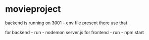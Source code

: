 # movieproject
backend is running on 3001  - env file present there use that

for backend - run  - nodemon server.js
for frontend - run - npm start
